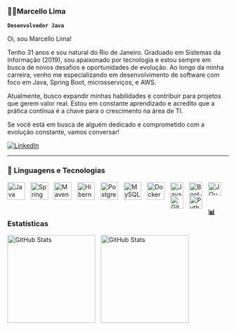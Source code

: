  ### 🧑‍💻Marcello Lima

**`Desenvolvedor Java`**

Oi, sou Marcello Lima!

Tenho 31 anos e sou natural do Rio de Janeiro. Graduado em Sistemas da Informação (2019), sou apaixonado por tecnologia e estou sempre em busca de novos desafios e oportunidades de evolução. Ao longo da minha carreira, venho me especializando em desenvolvimento de software com foco em Java, Spring Boot, microsserviços, e AWS.

Atualmente, busco expandir minhas habilidades e contribuir para projetos que gerem valor real. Estou em constante aprendizado e acredito que a prática contínua é a chave para o crescimento na área de TI.

Se você está em busca de alguém dedicado e comprometido com a evolução constante, vamos conversar!

<p align="left">
    <a href="https://www.linkedin.com/in/marcellolimadev/" target="_blank">
        <img 
            alt="LinkedIn" 
            title="Conecte-se comigo no LinkedIn" 
            src="https://custom-icon-badges.demolab.com/badge/-LinkedIn-0077B5?style=for-the-badge&logo=linkedin&logoColor=white"
        />
    </a>
</p>



---

### 🤖 Linguagens e Tecnologias

<img 
        align="left" 
        alt="Java" 
        title="Java"
        width="40px" 
        style="padding-right: 10px;" 
        src="https://cdn.jsdelivr.net/gh/devicons/devicon@latest/icons/java/java-original.svg" 
    />
<img 
        align="left" 
        alt="Spring Boot" 
        title="Spring Boot"
        width="40px" 
        style="padding-right: 10px;" 
        src="https://cdn.jsdelivr.net/gh/devicons/devicon@latest/icons/spring/spring-original.svg" 
    />
    <img 
        align="left" 
        alt="Maven" 
        title="Maven"
        width="40px" 
        style="padding-right: 10px;" 
        src="https://cdn.jsdelivr.net/gh/devicons/devicon@latest/icons/maven/maven-original.svg" 
    />
       <img 
        align="left" 
        alt="Hibernate" 
        title="Hibernate"
        width="40px" 
        style="padding-right: 10px;" 
        src="https://cdn.jsdelivr.net/gh/devicons/devicon@latest/icons/hibernate/hibernate-original.svg" 
    />
      <img 
        align="left" 
        alt="PostgreSQL" 
        title="PostgreSQL"
        width="40px" 
        style="padding-right: 10px;" 
        src="https://cdn.jsdelivr.net/gh/devicons/devicon@latest/icons/postgresql/postgresql-original.svg" 
    />
     <img 
        align="left" 
        alt="MySQL" 
        title="MySQL"
        width="40px" 
        style="padding-right: 10px;" 
        src="https://cdn.jsdelivr.net/gh/devicons/devicon@latest/icons/mysql/mysql-original.svg" 
    />
      <img 
        align="left" 
        alt="Docker" 
        title="Docker"
        width="40px" 
        style="padding-right: 10px;" 
        src="https://cdn.jsdelivr.net/gh/devicons/devicon@latest/icons/docker/docker-original.svg" 
    />


<img 
    align="left" 
    alt="JavaScript" 
    title="JavaScript"
    width="30px" 
    style="padding-right: 10px;" 
    src="https://cdn.jsdelivr.net/gh/devicons/devicon@latest/icons/javascript/javascript-original.svg" 
/>



<img 
    align="left" 
    alt="Bootstrap"
    title="Bootstrap" 
    width="30px" 
    style="padding-right: 10px;" 
    src="https://cdn.jsdelivr.net/gh/devicons/devicon@latest/icons/bootstrap/bootstrap-original.svg" 
/>



<img 
    align="left" 
    alt="JQuery" 
    title="JQuery"
    width="30px" 
    style="padding-right: 10px;" 
    src="https://cdn.jsdelivr.net/gh/devicons/devicon@latest/icons/jquery/jquery-original.svg" 
/>
<img 
    align="left" 
    alt="Git" 
    title="Git"
    width="30px" 
    style="padding-right: 10px;" 
    src="https://cdn.jsdelivr.net/gh/devicons/devicon@latest/icons/git/git-original.svg" 
/>
<img 
    align="left" 
    alt="Python" 
    title="Python"
    width="30px" 
    style="padding-right: 10px;" 
    src="https://cdn.jsdelivr.net/gh/devicons/devicon@latest/icons/python/python-original.svg" 
/>

<br/>
<br/>

### 📊 Estatísticas

<p>
  <img 
    align="left" 
    alt="GitHub Stats" 
    height="200" 
    style="padding-right: 10px;" 
    src="https://github-readme-stats.vercel.app/api?username=MarcelloJPA&show_icons=true&theme=tokyonight&include_all_commits=true&locale=pt-br" 
  />

<img 
      align="left" 
      alt="GitHub Stats" 
      height="200" 
      src="https://github-readme-stats.vercel.app/api/top-langs/?username=MarcelloJPA&theme=tokyonight&layout=compact&custom_title=Tecnologias&langs_count=9" 
  />

</p>
